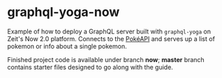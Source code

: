 # graphql-yoga-now

Example of how to deploy a GraphQL server built with `graphql-yoga` on Zeit's Now 2.0 platform. Connects to the [PokéAPI](https://pokeapi.co/) and serves up a list of pokemon or info about a single pokemon.

Finished project code is available under branch **now**; **master** branch contains starter files designed to go along with the guide.

